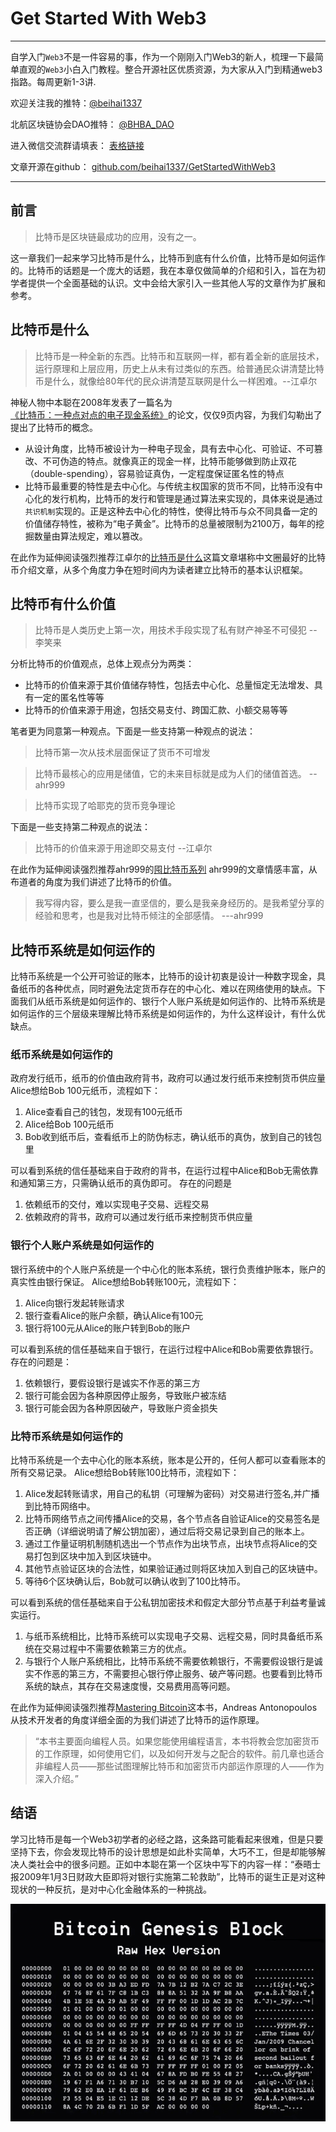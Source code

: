 # Get Started With Web3
---
自学入门`Web3`不是一件容易的事，作为一个刚刚入门Web3的新人，梳理一下最简单直观的`Web3`小白入门教程。整合开源社区优质资源，为大家从入门到精通web3指路。每周更新1-3讲.

欢迎关注我的推特：[@beihai1337](https://twitter.com/beihai1337)

北航区块链协会DAO推特： [@BHBA_DAO](https://twitter.com/BHBA_DAO)

进入微信交流群请填表： [表格链接](https://forms.gle/QMBwL6LwZyQew1tX8)

文章开源在github： [github.com/beihai1337/GetStartedWithWeb3](https://github.com/beihai1337/GetStartedWithWeb3)

----

## 前言
> 比特币是区块链最成功的应用，没有之一。 

这一章我们一起来学习比特币是什么，比特币到底有什么价值，比特币是如何运作的。比特币的话题是一个庞大的话题，我在本章仅做简单的介绍和引入，旨在为初学者提供一个全面基础的认识。文中会给大家引入一些其他人写的文章作为扩展和参考。

## 比特币是什么

> 比特币是一种全新的东西。比特币和互联网一样，都有着全新的底层技术，运行原理和上层应用，历史上从未有过类似的东西。给普通民众讲清楚比特币是什么，就像给80年代的民众讲清楚互联网是什么一样困难。--江卓尔

神秘人物中本聪在2008年发表了一篇名为[《比特币：一种点对点的电子现金系统》](https://bitcoin.org/bitcoin.pdf)的论文，仅仅9页内容，为我们勾勒出了提出了比特币的概念。
+ 从设计角度，比特币被设计为一种电子现金，具有去中心化、可验证、不可篡改、不可伪造的特点。就像真正的现金一样，比特币能够做到防止双花（double-spending），容易验证真伪，一定程度保证匿名性的特点
+ 比特币最重要的特性是去中心化。与传统主权国家的货币不同，比特币没有中心化的发行机构，比特币的发行和管理是通过算法来实现的，具体来说是通过`共识机制`实现的。正是这种去中心化的特性，使得比特币与众不同具备一定的价值储存特性，被称为“电子黄金”。比特币的总量被限制为2100万，每年的挖掘数量由算法规定，难以篡改。



在此作为延伸阅读强烈推荐江卓尔的[比特币是什么](https://www.zhihu.com/question/22076666/answer/69638270)这篇文章堪称中文圈最好的比特币介绍文章，从多个角度力争在短时间内为读者建立比特币的基本认识框架。

## 比特币有什么价值

> 比特币是人类历史上第一次，用技术手段实现了私有财产神圣不可侵犯 --李笑来

分析比特币的价值观点，总体上观点分为两类：
+ 比特币的价值来源于其价值储存特性，包括去中心化、总量恒定无法增发、具有一定的匿名性等等
+ 比特币的价值来源于用途，包括交易支付、跨国汇款、小额交易等等

笔者更为同意第一种观点。下面是一些支持第一种观点的说法：
> 比特币第一次从技术层面保证了货币不可增发 

> 比特币最核心的应用是储值，它的未来目标就是成为人们的储值首选。 --ahr999

> 比特币实现了哈耶克的货币竞争理论 

下面是一些支持第二种观点的说法：

> 比特币的价值来源于用途即交易支付 --江卓尔


在此作为延伸阅读强烈推荐ahr999的[囤比特币系列](https://github.com/CoxxA/bitcoin-ahr999-HODL)
ahr999的文章情感丰富，从布道者的角度为我们讲述了比特币的价值。
> 我写得内容，要么是我一直坚信的，要么是我亲身经历的。是我希望分享的经验和思考，也是我对比特币倾注的全部感情。 ---ahr999

## 比特币系统是如何运作的

比特币系统是一个公开可验证的账本，比特币的设计初衷是设计一种数字现金，具备纸币的各种优点，同时避免法定货币存在的中心化、难以在网络使用的缺点。下面我们从纸币系统是如何运作的、银行个人账户系统是如何运作的、比特币系统是如何运作的三个层级来理解比特币系统是如何运作的，为什么这样设计，有什么优缺点。

### 纸币系统是如何运作的
政府发行纸币，纸币的价值由政府背书，政府可以通过发行纸币来控制货币供应量
Alice想给Bob 100元纸币，流程如下：
1. Alice查看自己的钱包，发现有100元纸币
2. Alice给Bob 100元纸币
3. Bob收到纸币后，查看纸币上的防伪标志，确认纸币的真伪，放到自己的钱包里

可以看到系统的信任基础来自于政府的背书，在运行过程中Alice和Bob无需依靠和通知第三方，只需确认纸币的真伪即可。
存在的问题是
1. 依赖纸币的交付，难以实现电子交易、远程交易
2. 依赖政府的背书，政府可以通过发行纸币来控制货币供应量

### 银行个人账户系统是如何运作的
银行系统中的个人账户系统是一个中心化的账本系统，银行负责维护账本，账户的真实性由银行保证。
Alice想给Bob转账100元，流程如下：
1. Alice向银行发起转账请求
2. 银行查看Alice的账户余额，确认Alice有100元
3. 银行将100元从Alice的账户转到Bob的账户

可以看到系统的信任基础来自于银行，在运行过程中Alice和Bob需要依靠银行。
存在的问题是：
1. 依赖银行，要假设银行是诚实不作恶的第三方
2. 银行可能会因为各种原因停止服务，导致账户被冻结
3. 银行可能会因为各种原因破产，导致账户资金损失

### 比特币系统是如何运作的
比特币系统是一个去中心化的账本系统，账本是公开的，任何人都可以查看账本的所有交易记录。
Alice想给Bob转账100比特币，流程如下：
1. Alice发起转账请求，用自己的私钥（可理解为密码）对交易进行签名,并广播到比特币网络中。
2. 比特币网络节点之间传播Alice的交易，各个节点各自验证Alice的交易签名是否正确（详细说明请了解公钥加密），通过后将交易记录到自己的账本上。
3. 通过工作量证明机制随机选出一个节点作为出块节点，出块节点将Alice的交易打包到区块中加入到区块链中。
4. 其他节点验证区块的合法性，如果验证通过则将区块加入到自己的区块链中。
5. 等待6个区块确认后，Bob就可以确认收到了100比特币。

可以看到系统的信任基础来自于公私钥加密技术和假定大部分节点基于利益考量诚实运行。
1. 与纸币系统相比，比特币系统可以实现电子交易、远程交易，同时具备纸币系统在交易过程中不需要依赖第三方的优点。
2. 与银行个人账户系统相比，比特币系统不需要依赖银行，不需要假设银行是诚实不作恶的第三方，不需要担心银行停止服务、破产等问题。也要看到比特币系统的缺点，其存在交易速度慢，交易费用高等问题。

在此作为延伸阅读强烈推荐[Mastering Bitcoin](https://github.com/berryjam/mastering-bitcoin-3rd)这本书，Andreas Antonopoulos从技术开发者的角度详细全面的为我们讲述了比特币的运作原理。
> “本书主要面向编程人员。如果您能使用编程语言，本书将教会您加密货币的工作原理，如何使用它们，以及如何开发与之配合的软件。前几章也适合非编程人员——那些试图理解比特币和加密货币内部运作原理的人——作为深入介绍。”

## 结语
学习比特币是每一个Web3初学者的必经之路，这条路可能看起来很难，但是只要坚持下去，你会发现比特币的设计思想是如此朴实简单，大巧不工，但是却能够解决人类社会中的很多问题。正如中本聪在第一个区块中写下的内容一样：“泰晤士报2009年1月3日财政大臣即将对银行实施第二轮救助”，比特币的诞生正是对这种现状的一种反抗，是对中心化金融体系的一种挑战。
<div align="center"> <img src="./img/1.png" width = 600 /> </div>


